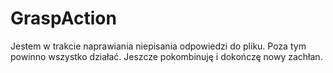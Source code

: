 # GraspAction
Jestem w trakcie naprawiania niepisania odpowiedzi do pliku. Poza tym powinno wszystko działać. Jeszcze pokombinuję i dokończę nowy zachłan.
